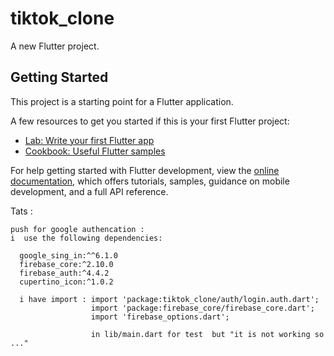 # tiktok_clone

A new Flutter project.

## Getting Started

This project is a starting point for a Flutter application.

A few resources to get you started if this is your first Flutter project:

- [Lab: Write your first Flutter app](https://docs.flutter.dev/get-started/codelab)
- [Cookbook: Useful Flutter samples](https://docs.flutter.dev/cookbook)

For help getting started with Flutter development, view the
[online documentation](https://docs.flutter.dev/), which offers tutorials,
samples, guidance on mobile development, and a full API reference.


Tats :

    push for google authencation : 
    i  use the following dependencies:
    
      google_sing_in:^^6.1.0
      firebase_core:^2.10.0
      firebase_auth:^4.4.2
      cupertino_icon:^1.0.2
      
      i have import : import 'package:tiktok_clone/auth/login.auth.dart';
                      import 'package:firebase_core/firebase_core.dart';
                      import 'firebase_options.dart';
                      
                      in lib/main.dart for test  but "it is not working so ..."
      
